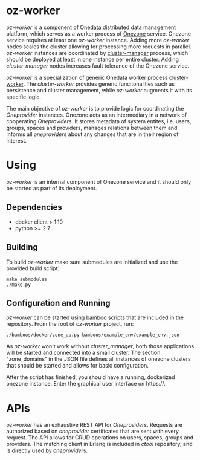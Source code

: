 # oz-worker

*oz-worker* is a component of [Onedata](http://onedata.org) distributed data management platform, which serves as a worker process of [Onezone](https://github.com/onedata/onezone) service. Onezone service requires at least one *oz-worker* instance.  Adding more *oz-worker* nodes scales the cluster allowing for processing more requests in parallel. *oz-worker* instances are coordinated by [cluster-manager](https://github.com/onedata/cluster-manager) process, which should be deployed at least in one instance per entire cluster. Adding *cluster-manager* nodes increases fault tolerance of the Onezone service.

*oz-worker* is a specialization of generic Onedata worker process [cluster-worker](https://github.com/onedata/cluster-worker). The *cluster-worker* provides generic funcitonalities such as persistence and cluster management, while *oz-worker* augments it with its specific logic.

The main objective of *oz-worker* is to provide logic for coordinating the *Oneprovider* instances. Onezone acts as an intermediary in a network of cooperating *Oneproviders*. It stores metadata of system entites, i.e. users, groups, spaces and providers, manages relations between them and informs all *oneprovider*s about any changes that are in their region of interest.


# Using

*oz-worker* is an internal component of Onezone service and it should only be started as part of its deployment.

## Dependencies

* docker client > 1.10
* python >= 2.7


## Building
To build *oz-worker* make sure submodules are initialized and use the provided build script:
```
make submodules
./make.py
```

## Configuration and Running
*oz-worker* can be started using [bamboo](https://github.com/onedata/bamboo) scripts that are included in the repository. From the root of *oz-worker* project, run:

```
./bamboos/docker/zone_up.py bamboos/example_env/example_env.json
```

As *oz-worker* won't work without *cluster_manager*, both those applications will be started and connected into a small cluster. The section "zone_domains" in the JSON file defines all instances of onezone clusters that should be started and allows for basic configuration.

After the script has finished, you should have a running, dockerized onezone instance. Enter the graphical user interface on https://<docker-ip>.


# APIs

*oz-worker* has an exhaustive REST API for *Oneprovider*s. Requests are authorized based on *oneprovider* certificates that are sent with every request. The API allows for CRUD operations on users, spaces, groups and providers. The matching client in Erlang is included in *ctool* repository, and is directly used by *oneprovider*s.
